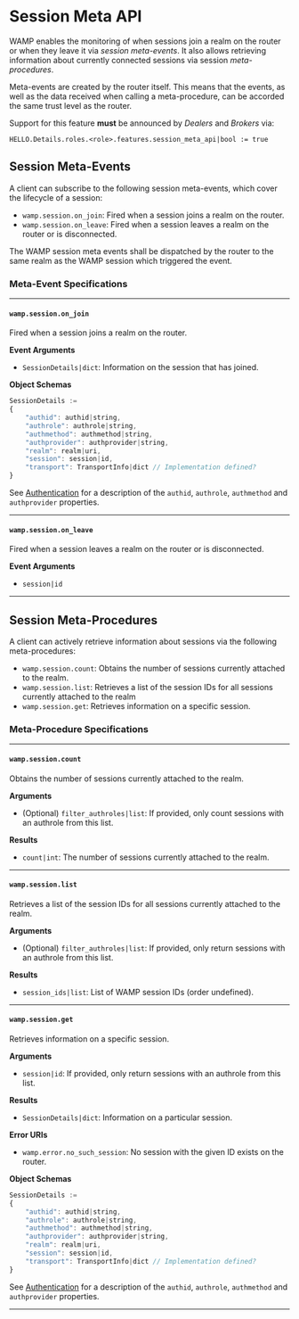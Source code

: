 Session Meta API
================

WAMP enables the monitoring of when sessions join a realm on the router or when they leave it via
_session meta-events_. It also allows retrieving information about currently connected sessions via session
_meta-procedures_.

Meta-events are created by the router itself. This means that the events, as well as the data received when calling a meta-procedure, can be accorded the same trust level as the router.

Support for this feature **must** be announced by _Dealers_ and _Brokers_ via:

    HELLO.Details.roles.<role>.features.session_meta_api|bool := true


Session Meta-Events
-------------------

A client can subscribe to the following session meta-events, which cover the lifecycle of a session:

- `wamp.session.on_join`: Fired when a session joins a realm on the router.
- `wamp.session.on_leave`: Fired when a session leaves a realm on the router or is disconnected.

The WAMP session meta events shall be dispatched by the router to the same realm as the WAMP session which triggered the event.

### Meta-Event Specifications

---------------------------

#### `wamp.session.on_join`

Fired when a session joins a realm on the router.

**Event Arguments**
- `SessionDetails|dict`: Information on the session that has joined.

**Object Schemas**

```javascript
SessionDetails :=
{
    "authid": authid|string,
    "authrole": authrole|string,
    "authmethod": authmethod|string,
    "authprovider": authprovider|string,
    "realm": realm|uri,
    "session": session|id,
    "transport": TransportInfo|dict // Implementation defined?
}
```

See [Authentication](authentication.md) for a description of the `authid`, `authrole`, `authmethod` and `authprovider` properties.

---------------------------

#### `wamp.session.on_leave`

Fired when a session leaves a realm on the router or is disconnected.

**Event Arguments**
- `session|id`

---------------------------


Session Meta-Procedures
-----------------------

A client can actively retrieve information about sessions via the following meta-procedures:

- `wamp.session.count`: Obtains the number of sessions currently attached to the realm.
- `wamp.session.list`: Retrieves a list of the session IDs for all sessions currently attached to the realm
- `wamp.session.get`: Retrieves information on a specific session.

### Meta-Procedure Specifications

---------------------------

#### `wamp.session.count`

Obtains the number of sessions currently attached to the realm.

**Arguments**
- (Optional) `filter_authroles|list`: If provided, only count sessions with an authrole from this list.

**Results**
- `count|int`: The number of sessions currently attached to the realm.

---------------------------

#### `wamp.session.list`

Retrieves a list of the session IDs for all sessions currently attached to the realm.

**Arguments**
- (Optional) `filter_authroles|list`: If provided, only return sessions with an authrole from this list.

**Results**
- `session_ids|list`: List of WAMP session IDs (order undefined).

---------------------------

#### `wamp.session.get`

Retrieves information on a specific session.

**Arguments**
- `session|id`: If provided, only return sessions with an authrole from this list.

**Results**
- `SessionDetails|dict`: Information on a particular session.

**Error URIs**
- `wamp.error.no_such_session`: No session with the given ID exists on the router.

**Object Schemas**

```javascript
SessionDetails :=
{
    "authid": authid|string,
    "authrole": authrole|string,
    "authmethod": authmethod|string,
    "authprovider": authprovider|string,
    "realm": realm|uri,
    "session": session|id,
    "transport": TransportInfo|dict // Implementation defined?
}
```

See [Authentication](authentication.md) for a description of the `authid`, `authrole`, `authmethod` and `authprovider` properties.

---------------------------
